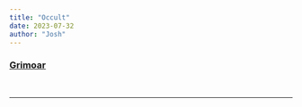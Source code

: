```yaml
---
title: "Occult"
date: 2023-07-32
author: "Josh"
---
```


<h3><a href="http://www.english.grimoar.cz/">Grimoar</a></h3><br><hr class="white"><br>
